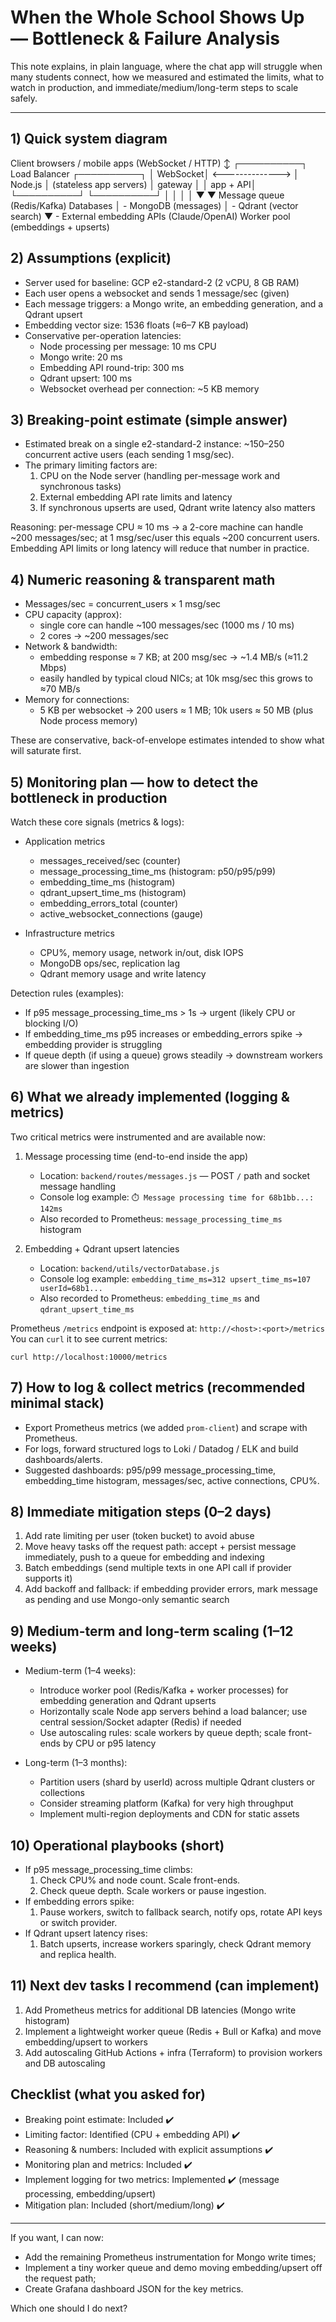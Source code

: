 # When the Whole School Shows Up — Bottleneck & Failure Analysis

This note explains, in plain language, where the chat app will struggle when many students connect, how we measured and estimated the limits, what to watch in production, and immediate/medium/long-term steps to scale safely.

---

## 1) Quick system diagram

Client browsers / mobile apps (WebSocket / HTTP)
  ↕
  ┌──────────┐   Load Balancer   ┌──────────┐
  │ WebSocket│ <--------------> │ Node.js  │  (stateless app servers)
  │ gateway  │                  │ app + API│
  └──────────┘                  └──────────┘
       │                              │
       │                              │
       ▼                              ▼
  Message queue (Redis/Kafka)     Databases
       │                          - MongoDB (messages)
       │                          - Qdrant (vector search)
       ▼                          - External embedding APIs (Claude/OpenAI)
  Worker pool (embeddings + upserts)


## 2) Assumptions (explicit)
- Server used for baseline: GCP e2-standard-2 (2 vCPU, 8 GB RAM)
- Each user opens a websocket and sends 1 message/sec (given)
- Each message triggers: a Mongo write, an embedding generation, and a Qdrant upsert
- Embedding vector size: 1536 floats (≈6–7 KB payload)
- Conservative per-operation latencies:
  - Node processing per message: 10 ms CPU
  - Mongo write: 20 ms
  - Embedding API round-trip: 300 ms
  - Qdrant upsert: 100 ms
  - Websocket overhead per connection: ~5 KB memory


## 3) Breaking-point estimate (simple answer)
- Estimated break on a single e2-standard-2 instance: ~150–250 concurrent active users (each sending 1 msg/sec).
- The primary limiting factors are:
  1. CPU on the Node server (handling per-message work and synchronous tasks)
  2. External embedding API rate limits and latency
  3. If synchronous upserts are used, Qdrant write latency also matters

Reasoning: per-message CPU ≈ 10 ms → a 2-core machine can handle ~200 messages/sec; at 1 msg/sec/user this equals ~200 concurrent users. Embedding API limits or long latency will reduce that number in practice.


## 4) Numeric reasoning & transparent math
- Messages/sec = concurrent_users × 1 msg/sec
- CPU capacity (approx):
  - single core can handle ~100 messages/sec (1000 ms / 10 ms)
  - 2 cores → ~200 messages/sec
- Network & bandwidth:
  - embedding response ≈ 7 KB; at 200 msg/sec → ~1.4 MB/s (≈11.2 Mbps)
  - easily handled by typical cloud NICs; at 10k msg/sec this grows to ≈70 MB/s
- Memory for connections:
  - 5 KB per websocket → 200 users ≈ 1 MB; 10k users ≈ 50 MB (plus Node process memory)

These are conservative, back-of-envelope estimates intended to show what will saturate first.


## 5) Monitoring plan — how to detect the bottleneck in production
Watch these core signals (metrics & logs):

- Application metrics
  - messages_received/sec (counter)
  - message_processing_time_ms (histogram: p50/p95/p99)
  - embedding_time_ms (histogram)
  - qdrant_upsert_time_ms (histogram)
  - embedding_errors_total (counter)
  - active_websocket_connections (gauge)

- Infrastructure metrics
  - CPU%, memory usage, network in/out, disk IOPS
  - MongoDB ops/sec, replication lag
  - Qdrant memory usage and write latency

Detection rules (examples):
- If p95 message_processing_time_ms > 1s → urgent (likely CPU or blocking I/O)
- If embedding_time_ms p95 increases or embedding_errors spike → embedding provider is struggling
- If queue depth (if using a queue) grows steadily → downstream workers are slower than ingestion


## 6) What we already implemented (logging & metrics)
Two critical metrics were instrumented and are available now:

1) Message processing time (end-to-end inside the app)
   - Location: `backend/routes/messages.js` — POST `/` path and socket message handling
   - Console log example: `⏱️ Message processing time for 68b1bb...: 142ms`
   - Also recorded to Prometheus: `message_processing_time_ms` histogram

2) Embedding + Qdrant upsert latencies
   - Location: `backend/utils/vectorDatabase.js`
   - Console log example: `embedding_time_ms=312 upsert_time_ms=107 userId=68b1...`
   - Also recorded to Prometheus: `embedding_time_ms` and `qdrant_upsert_time_ms`

Prometheus `/metrics` endpoint is exposed at: `http://<host>:<port>/metrics`
You can `curl` it to see current metrics:

```
curl http://localhost:10000/metrics
```


## 7) How to log & collect metrics (recommended minimal stack)
- Export Prometheus metrics (we added `prom-client`) and scrape with Prometheus.
- For logs, forward structured logs to Loki / Datadog / ELK and build dashboards/alerts.
- Suggested dashboards: p95/p99 message_processing_time, embedding_time histogram, messages/sec, active connections, CPU%.


## 8) Immediate mitigation steps (0–2 days)
1. Add rate limiting per user (token bucket) to avoid abuse
2. Move heavy tasks off the request path: accept + persist message immediately, push to a queue for embedding and indexing
3. Batch embeddings (send multiple texts in one API call if provider supports it)
4. Add backoff and fallback: if embedding provider errors, mark message as pending and use Mongo-only semantic search


## 9) Medium-term and long-term scaling (1–12 weeks)
- Medium-term (1–4 weeks):
  - Introduce worker pool (Redis/Kafka + worker processes) for embedding generation and Qdrant upserts
  - Horizontally scale Node app servers behind a load balancer; use central session/Socket adapter (Redis) if needed
  - Use autoscaling rules: scale workers by queue depth; scale front-ends by CPU or p95 latency

- Long-term (1–3 months):
  - Partition users (shard by userId) across multiple Qdrant clusters or collections
  - Consider streaming platform (Kafka) for very high throughput
  - Implement multi-region deployments and CDN for static assets


## 10) Operational playbooks (short)
- If p95 message_processing_time climbs:
  1. Check CPU% and node count. Scale front-ends.
  2. Check queue depth. Scale workers or pause ingestion.
- If embedding errors spike:
  1. Pause workers, switch to fallback search, notify ops, rotate API keys or switch provider.
- If Qdrant upsert latency rises:
  1. Batch upserts, increase workers sparingly, check Qdrant memory and replica health.


## 11) Next dev tasks I recommend (can implement)
1. Add Prometheus metrics for additional DB latencies (Mongo write histogram)
2. Implement a lightweight worker queue (Redis + Bull or Kafka) and move embedding/upsert to workers
3. Add autoscaling GitHub Actions + infra (Terraform) to provision workers and DB autoscaling


## Checklist (what you asked for)
- Breaking point estimate: Included ✔️
- Limiting factor: Identified (CPU + embedding API) ✔️
- Reasoning & numbers: Included with explicit assumptions ✔️
- Monitoring plan and metrics: Included ✔️
- Implement logging for two metrics: Implemented ✔️ (message processing, embedding/upsert)
- Mitigation plan: Included (short/medium/long) ✔️


---

If you want, I can now:
- Add the remaining Prometheus instrumentation for Mongo write times;
- Implement a tiny worker queue and demo moving embedding/upsert off the request path;
- Create Grafana dashboard JSON for the key metrics.

Which one should I do next?
